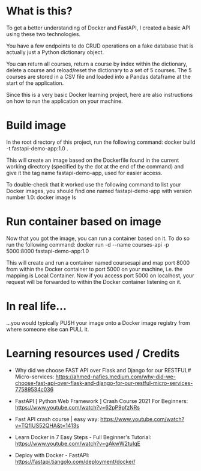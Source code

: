 # What is this?
To get a better understanding of Docker and FastAPI, I created a basic API using these two technologies.

You have a few endpoints to do CRUD operations on a fake database that is actually just a Python dictionary object.

You can return all courses, return a course by index within the dictionary, delete a course and reload/reset the dictionary to a set of 5 courses. The 5 courses are stored in a CSV file and loaded into a Pandas dataframe at the start of the application.

Since this is a very basic Docker learning project, here are also instructions on how to run the application on your machine.

# Build image
In the root directory of this project, run the following command:
docker build -t fastapi-demo-app:1.0  .

This will create an image based on the Dockerfile found in the current working directory (specified by the dot at the end of the command) and give it the tag name fastapi-demo-app, used for easier access.

To double-check that it worked use the following command to list your Docker images, you should find one named fastapi-demo-app with version number 1.0:
docker image ls

# Run container based on image
Now that you got the image, you can run a container based on it. To do so run the following command:
docker run -d --name courses-api -p 5000:8000 fastapi-demo-app:1.0

This will create and run a container named coursesapi and map port 8000 from within the Docker container to port 5000 on your machine, i.e. the mapping is Local:Container. Now if you access port 5000 on localhost, your request will be forwarded to within the Docker container listening on it.

# In real life...

...you would typically PUSH your image onto a Docker image registry from where someone else can PULL it.

# Learning resources used / Credits
- Why did we choose FAST API over Flask and Django for our RESTFUL#
Micro-services: https://ahmed-nafies.medium.com/why-did-we-choose-fast-api-over-flask-and-django-for-our-restful-micro-services-77589534c036

- FastAPI [ Python Web Framework ] Crash Course 2021 For Beginners: https://www.youtube.com/watch?v=62pP9pfzNRs

- Fast API crash course | easy way: https://www.youtube.com/watch?v=TQfIUS52QHA&t=1413s

- Learn Docker in 7 Easy Steps - Full Beginner's Tutorial: https://www.youtube.com/watch?v=gAkwW2tuIqE

- Deploy with Docker - FastAPI: https://fastapi.tiangolo.com/deployment/docker/
